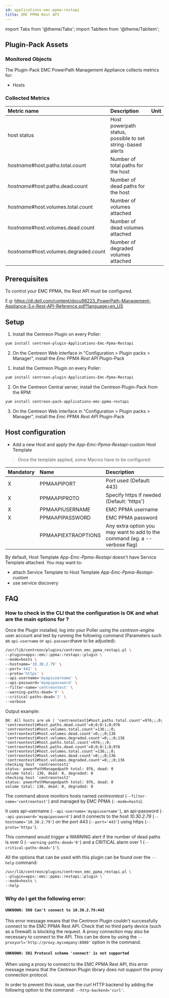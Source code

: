 ```yaml
---
id: applications-emc-ppma-restapi
title: EMC PPMA Rest API
---
```

import Tabs from '@theme/Tabs';
import TabItem from '@theme/TabItem';


## Plugin-Pack Assets

### Monitored Objects

The Plugin-Pack EMC PowerPath Management Appliance collects metrics for:
* Hosts

### Collected Metrics

<Tabs groupId="operating-systems">
<TabItem value="Hosts" label="Hosts">

| Metric name                            | Description                                                | Unit |
| :------------------------------------- | :--------------------------------------------------------- | :--- |
| host status                            | Host powerpath status, possible to set string-based alerts |      |
| *hostname*#host.paths.total.count      | Number of total paths for the host                         |      |
| *hostname*#host.paths.dead.count       | Number of dead paths for the host                          |      |
| *hostname*#host.volumes.total.count    | Number of volumes attached                                 |      |
| *hostname*#host.volumes.dead.count     | Number of dead volumes attached                            |      |
| *hostname*#host.volumes.degraded.count | Number of degraded volumes attached                        |      |

</TabItem>
</Tabs>

## Prerequisites

To control your EMC PPMA, the Rest API must be configured.

E.g: https://dl.dell.com/content/docu98223_PowerPath-Management-Appliance-3.x-Rest-API-Reference.pdf?language=en_US

## Setup

<Tabs groupId="licence-systems">
<TabItem value="online" label="Online License">

1. Install the Centreon Plugin on every Poller:

```bash
yum install centreon-plugin-Applications-Emc-Ppma-Restapi
```

2. On the Centreon Web interface in "Configuration > Plugin packs > Manager", install the *Emc PPMA Rest API* Plugin-Pack

</TabItem>
<TabItem value="offline" label="Offline License">

1. Install the Centreon Plugin on every Poller:

```bash
yum install centreon-plugin-Applications-Emc-Ppma-Restapi
```

2. On the Centreon Central server, install the Centreon Plugin-Pack from the RPM:

```bash
yum install centreon-pack-applications-emc-ppma-restapi
```

3. On the Centreon Web interface in "Configuration > Plugin packs > Manager", install the *Emc PPMA Rest API* Plugin-Pack

</TabItem>
</Tabs>

## Host configuration

* Add a new Host and apply the *App-Emc-Ppma-Restapi-custom* Host Template

> Once the template applied, some Macros have to be configured:

| Mandatory | Name                | Description                                                                |
| :-------- | :------------------ | :------------------------------------------------------------------------- |
| X         | PPMAAPIPORT         | Port used (Default: 443)                                                   |
| X         | PPMAAPIPROTO        | Specify https if needed (Default: 'https')                                 |
| X         | PPMAAPIUSERNAME     | EMC PPMA username                                                          |
| X         | PPMAAPIPASSWORD     | EMC PPMA password                                                          |
|           | PPMAAPIEXTRAOPTIONS | Any extra option you may want to add to the command (eg. a --verbose flag) |

By default, Host Template *App-Emc-Ppma-Restapi* doesn't have Service Template attached. You may want to:
* attach Service Template to Host Template *App-Emc-Ppma-Restapi-custom*
* use service discovery

## FAQ

### How to check in the CLI that the configuration is OK and what are the main options for ?

Once the Plugin installed, log into your Poller using the *centreon-engine* user account and test by running the following command
(Parameters such as ```api-username``` or ```api-password```have to be adjusted):

```bash
/usr/lib/centreon/plugins/centreon_emc_ppma_restapi.pl \
--plugin=apps::emc::ppma::restapi::plugin \
--mode=hosts \
--hostname='10.30.2.79' \
--port='443' \
--proto='https' \
--api-username='myapiusername' \
--api-password='myapipassword' \
--filter-name='centreontest' \
--warning-paths-dead='0' \
--critical-paths-dead='1' \
--verbose
```

Output example:
```
OK: All hosts are ok | 'centreontest1#host.paths.total.count'=976;;;0; 'centreontest1#host.paths.dead.count'=0;0;0:1;0;976 'centreontest1#host.volumes.total.count'=136;;;0; 'centreontest1#host.volumes.dead.count'=0;;;0;136 'centreontest1#host.volumes.degraded.count'=0;;;0;136 'centreontest2#host.paths.total.count'=976;;;0; 'centreontest2#host.paths.dead.count'=0;0;0:1;0;976 'centreontest2#host.volumes.total.count'=136;;;0; 'centreontest2#host.volumes.dead.count'=0;;;0;136 'centreontest2#host.volumes.degraded.count'=0;;;0;136
checking host 'centreontest1'
status: powerPathManagedpath total: 976, dead: 0
volume total: 136, dead: 0, degraded: 0
checking host 'centreontest2'
status: powerPathManagedpath total: 976, dead: 0
volume total: 136, dead: 0, degraded: 0
```

The command above monitors hosts named *centreontest* (```--filter-name='centreontest'```) and managed by EMC PPMA  (```--mode=hosts```).

It uses api-username (```--api-username='myapiusername'```), an api-password (```--api-password='myapipassword'```)
and it connects to the host _10.30.2.79_ (```--hostname='10.30.2.79'```)
on the port 443 (```--port='443'```) using https (```--proto='https'```).

This command would trigger a WARNING alert if the number of dead paths is over 0 (```--warning-paths-dead='0'```) and a CRITICAL alarm over 1 (```--critical-paths-dead='1'```).

All the options that can be used with this plugin can be found over the ```--help``` command:

```bash
/usr/lib/centreon/plugins/centreon_emc_ppma_restapi.pl \
--plugin=apps::emc::ppma::restapi::plugin \
--mode=hosts \
--help
```

### Why do I get the following error:

#### ```UNKNOWN: 500 Can't connect to 10.30.2.79:443```

This error message means that the Centreon Plugin couldn't successfully connect to the EMC PPMA Rest API.
Check that no third party device (such as a firewall) is blocking the request.
A proxy connection may also be necessary to connect to the API. This can be done by using the ```--proxyurl='http://proxy.mycompany:8080'``` option in the command.

#### ```UNKNOWN: 501 Protocol scheme 'connect' is not supported```

When using a proxy to connect to the EMC PPMA Rest API, this error message means that the Centreon Plugin library does not support
the proxy connection protocol.

In order to prevent this issue, use the *curl* HTTP backend by adding the following option to the command: ```--http-backend='curl'```.
